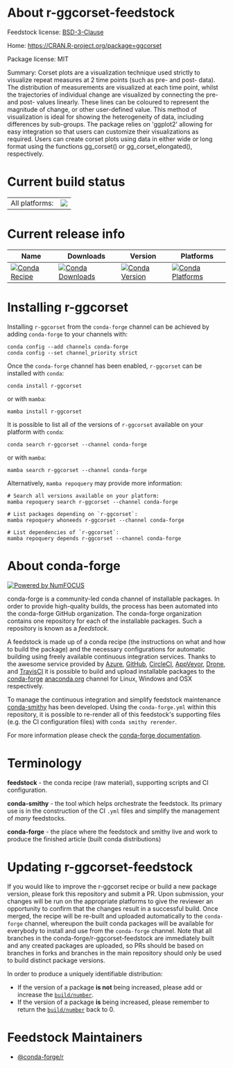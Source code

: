 About r-ggcorset-feedstock
==========================

Feedstock license: [BSD-3-Clause](https://github.com/conda-forge/r-ggcorset-feedstock/blob/main/LICENSE.txt)

Home: https://CRAN.R-project.org/package=ggcorset

Package license: MIT

Summary: Corset plots are a visualization technique used strictly to visualize repeat measures at 2 time points (such as pre- and post- data). The distribution of measurements are visualized at each time point, whilst the trajectories of individual change are visualized by connecting the pre- and post- values linearly. These lines can be coloured to represent the magnitude of change, or other user-defined value. This method of visualization is ideal for showing the heterogeneity of data, including differences by sub-groups. The package relies on 'ggplot2' allowing for easy integration so that users can customize their visualizations as required. Users can create corset plots using data in either wide or long format using the functions gg_corset() or gg_corset_elongated(), respectively.

Current build status
====================


<table><tr><td>All platforms:</td>
    <td>
      <a href="https://dev.azure.com/conda-forge/feedstock-builds/_build/latest?definitionId=16315&branchName=main">
        <img src="https://dev.azure.com/conda-forge/feedstock-builds/_apis/build/status/r-ggcorset-feedstock?branchName=main">
      </a>
    </td>
  </tr>
</table>

Current release info
====================

| Name | Downloads | Version | Platforms |
| --- | --- | --- | --- |
| [![Conda Recipe](https://img.shields.io/badge/recipe-r--ggcorset-green.svg)](https://anaconda.org/conda-forge/r-ggcorset) | [![Conda Downloads](https://img.shields.io/conda/dn/conda-forge/r-ggcorset.svg)](https://anaconda.org/conda-forge/r-ggcorset) | [![Conda Version](https://img.shields.io/conda/vn/conda-forge/r-ggcorset.svg)](https://anaconda.org/conda-forge/r-ggcorset) | [![Conda Platforms](https://img.shields.io/conda/pn/conda-forge/r-ggcorset.svg)](https://anaconda.org/conda-forge/r-ggcorset) |

Installing r-ggcorset
=====================

Installing `r-ggcorset` from the `conda-forge` channel can be achieved by adding `conda-forge` to your channels with:

```
conda config --add channels conda-forge
conda config --set channel_priority strict
```

Once the `conda-forge` channel has been enabled, `r-ggcorset` can be installed with `conda`:

```
conda install r-ggcorset
```

or with `mamba`:

```
mamba install r-ggcorset
```

It is possible to list all of the versions of `r-ggcorset` available on your platform with `conda`:

```
conda search r-ggcorset --channel conda-forge
```

or with `mamba`:

```
mamba search r-ggcorset --channel conda-forge
```

Alternatively, `mamba repoquery` may provide more information:

```
# Search all versions available on your platform:
mamba repoquery search r-ggcorset --channel conda-forge

# List packages depending on `r-ggcorset`:
mamba repoquery whoneeds r-ggcorset --channel conda-forge

# List dependencies of `r-ggcorset`:
mamba repoquery depends r-ggcorset --channel conda-forge
```


About conda-forge
=================

[![Powered by
NumFOCUS](https://img.shields.io/badge/powered%20by-NumFOCUS-orange.svg?style=flat&colorA=E1523D&colorB=007D8A)](https://numfocus.org)

conda-forge is a community-led conda channel of installable packages.
In order to provide high-quality builds, the process has been automated into the
conda-forge GitHub organization. The conda-forge organization contains one repository
for each of the installable packages. Such a repository is known as a *feedstock*.

A feedstock is made up of a conda recipe (the instructions on what and how to build
the package) and the necessary configurations for automatic building using freely
available continuous integration services. Thanks to the awesome service provided by
[Azure](https://azure.microsoft.com/en-us/services/devops/), [GitHub](https://github.com/),
[CircleCI](https://circleci.com/), [AppVeyor](https://www.appveyor.com/),
[Drone](https://cloud.drone.io/welcome), and [TravisCI](https://travis-ci.com/)
it is possible to build and upload installable packages to the
[conda-forge](https://anaconda.org/conda-forge) [anaconda.org](https://anaconda.org/)
channel for Linux, Windows and OSX respectively.

To manage the continuous integration and simplify feedstock maintenance
[conda-smithy](https://github.com/conda-forge/conda-smithy) has been developed.
Using the ``conda-forge.yml`` within this repository, it is possible to re-render all of
this feedstock's supporting files (e.g. the CI configuration files) with ``conda smithy rerender``.

For more information please check the [conda-forge documentation](https://conda-forge.org/docs/).

Terminology
===========

**feedstock** - the conda recipe (raw material), supporting scripts and CI configuration.

**conda-smithy** - the tool which helps orchestrate the feedstock.
                   Its primary use is in the construction of the CI ``.yml`` files
                   and simplify the management of *many* feedstocks.

**conda-forge** - the place where the feedstock and smithy live and work to
                  produce the finished article (built conda distributions)


Updating r-ggcorset-feedstock
=============================

If you would like to improve the r-ggcorset recipe or build a new
package version, please fork this repository and submit a PR. Upon submission,
your changes will be run on the appropriate platforms to give the reviewer an
opportunity to confirm that the changes result in a successful build. Once
merged, the recipe will be re-built and uploaded automatically to the
`conda-forge` channel, whereupon the built conda packages will be available for
everybody to install and use from the `conda-forge` channel.
Note that all branches in the conda-forge/r-ggcorset-feedstock are
immediately built and any created packages are uploaded, so PRs should be based
on branches in forks and branches in the main repository should only be used to
build distinct package versions.

In order to produce a uniquely identifiable distribution:
 * If the version of a package **is not** being increased, please add or increase
   the [``build/number``](https://docs.conda.io/projects/conda-build/en/latest/resources/define-metadata.html#build-number-and-string).
 * If the version of a package **is** being increased, please remember to return
   the [``build/number``](https://docs.conda.io/projects/conda-build/en/latest/resources/define-metadata.html#build-number-and-string)
   back to 0.

Feedstock Maintainers
=====================

* [@conda-forge/r](https://github.com/conda-forge/r/)

